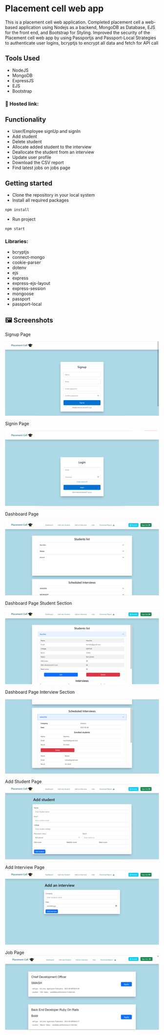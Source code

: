 # Placement cell web app
This is a placement cell web application. 
Completed placement cell a web-based application using Nodejs as a backend, MongoDB as Database, EJS for the front end, and Bootstrap for Styling.
Improved the security of the Placement cell web app by using Passportjs and Passport-Local Strategies to authenticate user logins, bcryptjs to encrypt all data and fetch for API call

## Tools Used 
- NodeJS
- MongoDB
- ExpressJS
- EJS
- Bootstrap

### 🔗 Hosted link: 

## Functionality 
- User/Employee signUp and signIn
- Add student 
- Delete student
- Allocate added student to the interview
- Deallocate the student from an interview
- Update user profile
- Download the CSV report
- Find latest jobs on jobs page
 
## Getting started

* Clone the repository in your local system
* Install all required packages
```bash
npm install 
```
* Run project 
```bash
npm start
```


### Libraries: 
* bcryptjs
* connect-mongo
* cookie-parser
* dotenv
* ejs
* express
* express-ejs-layout
* express-session
* mongoose
* passport
* passport-local

## 🖼️ Screenshots

Signup Page

![Screenshot (293)](assets/images/signup-page.png)

Signin Page

![Screenshot (294)](assets/images/signin-page.png)

Dashboard Page

![Screenshot (295)](assets/images/dashboard.png)

Dashboard Page Student Section

![Screenshot (297)](assets/images/student-page.png)

Dashboard Page Interview Section

![Screenshot (298)](assets/images/interviews-section.png)

Add Student Page
![Screenshot (299)](assets/images/add-student.png)

Add Interview Page
![Screenshot (300)](assets/images/add-interview.png)

Job Page
![Screenshot (301)](assets/images/jobs-list.png)

